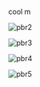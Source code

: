 
cool m

![pbr2](https://cdn.discordapp.com/attachments/973910088576303174/1075072045550948404/image.png)

![pbr3](https://cdn.discordapp.com/attachments/484785909099790346/1074371797874655342/image.png)

![pbr4](https://media.discordapp.net/attachments/484785909099790346/1075099743010701442/image.png)

![pbr5](https://cdn.discordapp.com/attachments/484785909099790346/1075095865213079592/image.png)

